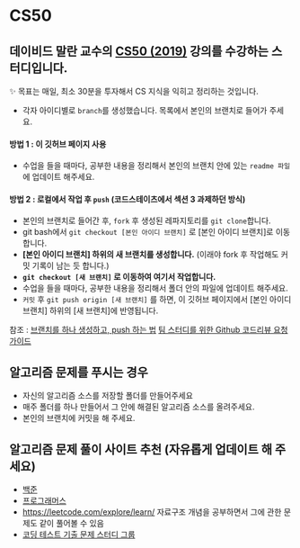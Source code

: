 # CS50
데이비드 말란 교수의 [CS50 (2019)](https://www.boostcourse.org/cs112/joinLectures/41307) 강의를 수강하는 스터디입니다.
---

✨ 목표는 매일, 최소 30분을 투자해서 CS 지식을 익히고 정리하는 것입니다.

- 각자 아이디별로 `branch`를 생성했습니다. 목록에서 본인의 브랜치로 들어가 주세요.

#### 방법 1 : 이 깃허브 페이지 사용
- 수업을 들을 때마다, 공부한 내용을 정리해서 본인의 브랜치 안에 있는 `readme 파일`에 업데이트 해주세요.

#### 방법 2 : 로컬에서 작업 후 `push` (코드스테이츠에서 섹션 3 과제하던 방식)
- 본인의 브랜치로 들어간 후, `fork` 후 생성된 레파지토리를 `git clone`합니다.
- git bash에서 `git checkout [본인 아이디 브랜치]` 로 [본인 아이디 브랜치]로 이동합니다.
- **[본인 아이디 브랜치] 하위의 새 브랜치를 생성합니다.** (이래야 fork 후 작업해도 커밋 기록이 남는 듯 합니다.)
- **`git checkout [새 브랜치]` 로 이동하여 여기서 작업합니다.**
- 수업을 들을 때마다, 공부한 내용을 정리해서 폴더 안의 파일에 업데이트 해주세요.
- `커밋` 후 `git push origin [새 브랜치]` 를 하면, 이 깃허브 페이지에서 [본인 아이디 브랜치] 하위의 [새 브랜치]에 반영됩니다.

참조 : [브랜치를 하나 생성하고, push 하는 법](https://ychae-leah.tistory.com/59)
      [팀 스터디를 위한 Github 코드리뷰 요청 가이드](https://brunch.co.kr/@springboot/343)


## 알고리즘 문제를 푸시는 경우

- 자신의 알고리즘 소스를 저장할 폴더를 만들어주세요
- 매주 폴더를 하나 만들어서 그 안에 해결된 알고리즘 소스를 올려주세요.
- 본인의 브랜치에 커밋을 해 주세요.


## 알고리즘 문제 풀이 사이트 추천 (자유롭게 업데이트 해 주세요)
- [백준](https://www.acmicpc.net/)
- [프로그래머스](https://programmers.co.kr/learn/challenges)
- https://leetcode.com/explore/learn/ 자료구조 개념을 공부하면서 그에 관한 문제도 같이 풀어볼 수 있음
- [코딩 테스트 기출 문제 스터디 그룹](https://github.com/CodeTest-StudyGroup/Code-Test-Study)
